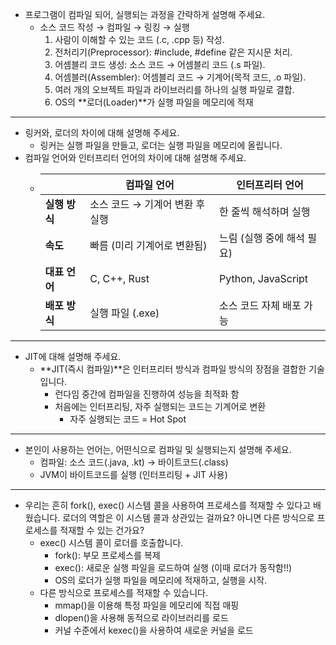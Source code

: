 - 프로그램이 컴파일 되어, 실행되는 과정을 간략하게 설명해 주세요.
  - 소스 코드 작성 → 컴파일 → 링킹 → 실행
    1) 사람이 이해할 수 있는 코드 (.c, .cpp 등) 작성.
    2) 전처리기(Preprocessor): #include, #define 같은 지시문 처리.
    3) 어셈블리 코드 생성: 소스 코드 → 어셈블리 코드 (.s 파일).
    4) 어셈블러(Assembler): 어셈블리 코드 → 기계어(목적 코드, .o 파일).
    5) 여러 개의 오브젝트 파일과 라이브러리를 하나의 실행 파일로 결합.
    6) OS의 **로더(Loader)**가 실행 파일을 메모리에 적재
-----

- 링커와, 로더의 차이에 대해 설명해 주세요.
  - 링커는 실행 파일을 만들고, 로더는 실행 파일을 메모리에 올립니다. 
- 컴파일 언어와 인터프리터 언어의 차이에 대해 설명해 주세요.
  - |  | **컴파일 언어** | **인터프리터 언어** |
    | --- | --- | --- |
    | **실행 방식** | 소스 코드 → 기계어 변환 후 실행 | 한 줄씩 해석하며 실행 |
    | **속도** | 빠름 (미리 기계어로 변환됨) | 느림 (실행 중에 해석 필요) |
    | **대표 언어** | C, C++, Rust | Python, JavaScript |
    | **배포 방식** | 실행 파일 (.exe) | 소스 코드 자체 배포 가능 |
----
- JIT에 대해 설명해 주세요.
  - **JIT(즉시 컴파일)**은 인터프리터 방식과 컴파일 방식의 장점을 결합한 기술입니다. 
    - 런다임 중간에 컴파일을 진행하여 성능을 최적화 함
    - 처음에는 인터프리팅, 자주 실행되는 코드는 기계어로 변환
      - 자주 실행되는 코드 = Hot Spot
-----
- 본인이 사용하는 언어는, 어떤식으로 컴파일 및 실행되는지 설명해 주세요.
  - 컴파일: 소스 코드(.java, .kt) → 바이트코드(.class)
  - JVM이 바이트코드를 실행 (인터프리팅 + JIT 사용)
-----
- 우리는 흔히 fork(), exec() 시스템 콜을 사용하여 프로세스를 적재할 수 있다고 배웠습니다. 로더의 역할은 이 시스템 콜과 상관있는 걸까요? 아니면 다른 방식으로 프로세스를 적재할 수 있는 건가요?
  - exec() 시스템 콜이 로더를 호출합니다. 
    - fork(): 부모 프로세스를 복제
    - exec(): 새로운 실행 파일을 로드하여 실행 (이때 로더가 동작함!!)
    - OS의 로더가 실행 파일을 메모리에 적재하고, 실행을 시작.
  - 다른 방식으로 프로세스를 적재할 수 있습니다.
    - mmap()을 이용해 특정 파일을 메모리에 직접 매핑
    - dlopen()을 사용해 동적으로 라이브러리를 로드 
    - 커널 수준에서 kexec()을 사용하여 새로운 커널을 로드